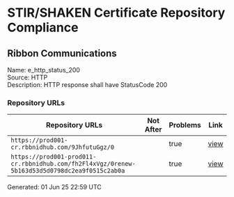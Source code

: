 # STIR/SHAKEN Certificate Repository Compliance

## Ribbon Communications

Name: e_http_status_200\
Source: HTTP\
Description: HTTP response shall have StatusCode 200
### Repository URLs

| Repository URLs | Not After |  Problems | Link |
|-----------------|-----------|-----------|------|
| `https://prod001-cr.rbbnidhub.com/9JhfutuGgz/0` |  | true | [view](../../REPOS/27b464cdce2cc3805e9aca49ff6c4e4729bee14d/README.md) |
| `https://prod001-prod011-cr.rbbnidhub.com/fh2Fl4xVgz/0renew-5b163d53d5d0798dc2ea9f0515c2ab0a` |  | true | [view](../../REPOS/e93adac41fa731552c57ed58ff7f6962f036f65b/README.md) |


Generated: 01 Jun 25 22:59 UTC